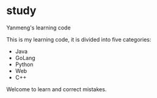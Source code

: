 # study
Yanmeng's learning code

This is my learning code, it is divided into five categories:
- Java
- GoLang
- Python
- Web
- C++

Welcome to learn and correct mistakes.
